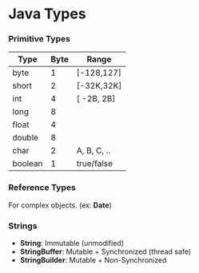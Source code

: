 # Java Types
### Primitive Types

Type    | Byte |   Range    
------- | ---- | ----------
byte    |  1   | [-128,127]
short   |  2   | [-32K,32K]
int     |  4   | [ -2B, 2B]
long    |  8   | 
float   |  4   | 
double  |  8   | 
char    |  2   | A, B, C, ..
boolean |  1   | true/false

### Reference Types 
For complex objects. (ex: **Date**)

### Strings
* **String**: Immutable (unmodified)
* **StringBuffer**: Mutable + Synchronized (thread safe)
* **StringBuilder**: Mutable + Non-Synchronized
